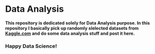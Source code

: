 # Data Analysis

#### This repository is dedicated solely for Data Analysis purpose. In this repository I basically pick up randomly slelected datasets from [Kaggle.com](kaggle.com) and do some data analysis stuff and post it here.

### Happy Data Science!
